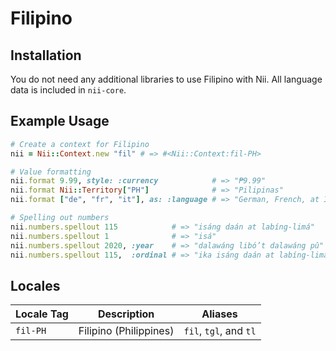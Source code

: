 <!-- This file has been generated. Source: languages/_template.md.erb -->

# Filipino

## Installation

You do not need any additional libraries to use Filipino with Nii.
All language data is included in `nii-core`.

## Example Usage

``` ruby
# Create a context for Filipino
nii = Nii::Context.new "fil" # => #<Nii::Context:fil-PH>

# Value formatting
nii.format 9.99, style: :currency            # => "₱9.99"
nii.format Nii::Territory["PH"]              # => "Pilipinas"
nii.format ["de", "fr", "it"], as: :language # => "German, French, at Italian"

# Spelling out numbers
nii.numbers.spellout 115            # => "isáng daán at labíng-limá"
nii.numbers.spellout 1              # => "isá"
nii.numbers.spellout 2020, :year    # => "dalawáng libó’t dalawáng pû"
nii.numbers.spellout 115,  :ordinal # => "ika isáng daán at labíng-limá"
```


## Locales

<table>
  <thead>
    <tr>
      <th>Locale Tag</th>
      <th>Description</th>
      <th>Aliases</th>
    </tr>
  </thead>
  <tbody>
    <tr>
      <td><code>fil-PH</code></td>
      <td>Filipino (Philippines)</td>
      <td><code>fil</code>, <code>tgl</code>, and <code>tl</code></td>
    </tr>
  </tbody>
</table>

